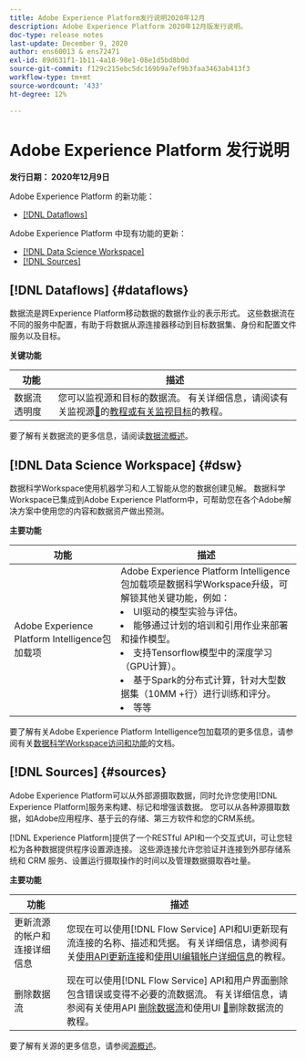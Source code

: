 ```yaml
---
title: Adobe Experience Platform发行说明2020年12月
description: Adobe Experience Platform 2020年12月版发行说明。
doc-type: release notes
last-update: December 9, 2020
author: ens60013 & ens72471
exl-id: 89d631f1-1b11-4a18-98e1-08e1d5bd8b0d
source-git-commit: f129c215ebc5dc169b9a7ef9b3faa3463ab413f3
workflow-type: tm+mt
source-wordcount: '433'
ht-degree: 12%

---
```


# Adobe Experience Platform 发行说明

**发行日期： 2020年12月9日**

Adobe Experience Platform 的新功能：

- [[!DNL Dataflows]](#dataflows)

Adobe Experience Platform 中现有功能的更新：

- [[!DNL Data Science Workspace]](#dsw)
- [[!DNL Sources]](#sources)

## [!DNL Dataflows] {#dataflows}

数据流是跨Experience Platform移动数据的数据作业的表示形式。 这些数据流在不同的服务中配置，有助于将数据从源连接器移动到目标数据集、身份和配置文件服务以及目标。

**关键功能**

| 功能 | 描述 |
| ------- | ----------- |
| 数据流透明度 | 您可以监视源和目标的数据流。 有关详细信息，请阅读有关监视源[&#128279;](../../dataflows/ui/monitor-sources.md)的[教程或有关监视目标](../../dataflows/ui/monitor-destinations.md)的教程。 |

要了解有关数据流的更多信息，请阅读[数据流概述](../../dataflows/home.md)。

## [!DNL Data Science Workspace] {#dsw}

数据科学Workspace使用机器学习和人工智能从您的数据创建见解。 数据科学Workspace已集成到Adobe Experience Platform中，可帮助您在各个Adobe解决方案中使用您的内容和数据资产做出预测。

**主要功能**

| 功能 | 描述 |
| --- | ---|
| Adobe Experience Platform Intelligence包加载项 | Adobe Experience Platform Intelligence包加载项是数据科学Workspace升级，可解锁其他关键功能，例如： <li> UI驱动的模型实验与评估。</li><li> 能够通过计划的培训和引用作业来部署和操作模型。</li><li> 支持Tensorflow模型中的深度学习（GPU计算）。</li><li> 基于Spark的分布式计算，针对大型数据集（10MM +行）进行训练和评分。</li><li>等等</li> |

要了解有关Adobe Experience Platform Intelligence包加载项的更多信息，请参阅有关[数据科学Workspace访问和功能](../../data-science-workspace/access-features-dsw.md)的文档。

## [!DNL Sources] {#sources}

Adobe Experience Platform可以从外部源摄取数据，同时允许您使用[!DNL Experience Platform]服务来构建、标记和增强该数据。 您可以从各种源摄取数据，如Adobe应用程序、基于云的存储、第三方软件和您的CRM系统。

[!DNL Experience Platform]提供了一个RESTful API和一个交互式UI，可让您轻松为各种数据提供程序设置源连接。 这些源连接允许您验证并连接到外部存储系统和 CRM 服务、设置运行摄取操作的时间以及管理数据摄取吞吐量。

**主要功能**

| 功能 | 描述 |
| ------- | ----------- |
| 更新流源的帐户和连接详细信息 | 您现在可以使用[!DNL Flow Service] API和UI更新现有流连接的名称、描述和凭据。 有关详细信息，请参阅有关[使用API更新连接](../../sources/tutorials/api/update.md)和[使用UI编辑帐户详细信息](../../sources/tutorials/ui/monitor.md)的教程。 |
| 删除数据流 | 现在可以使用[!DNL Flow Service] API和用户界面删除包含错误或变得不必要的流数据流。 有关详细信息，请参阅有关使用API [删除数据流](../../sources/tutorials/api/delete-dataflows.md)和使用UI [&#128279;](../../sources/tutorials/ui/delete.md)删除数据流的教程。 |

要了解有关源的更多信息，请参阅[源概述](../../sources/home.md)。
